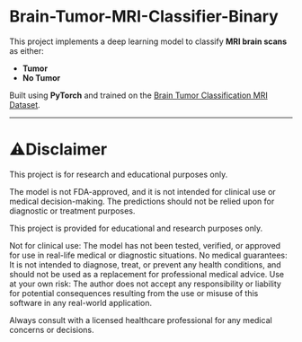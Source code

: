 # Brain-Tumor-MRI-Classifier-Binary

This project implements a deep learning model to classify **MRI brain scans** as either:

- **Tumor**
- **No Tumor**

Built using **PyTorch** and trained on the [Brain Tumor Classification MRI Dataset](https://www.kaggle.com/datasets/sartajbhuvaji/brain-tumor-classification-mri).

---


# ⚠️Disclaimer

  This project is for research and educational purposes only.

  The model is not FDA-approved, and it is not intended for clinical use or medical decision-making. The predictions should not be relied upon for diagnostic or treatment purposes.

  This project is provided for educational and research purposes only.

  Not for clinical use: The model has not been tested, verified, or approved for use in real-life medical or diagnostic situations.
    No medical guarantees: It is not intended to diagnose, treat, or prevent any health conditions, and should not be used as a replacement for professional medical advice.
    Use at your own risk: The author does not accept any responsibility or liability for potential consequences resulting from the use or misuse of this software in any real-world application.

Always consult with a licensed healthcare professional for any medical concerns or decisions.



